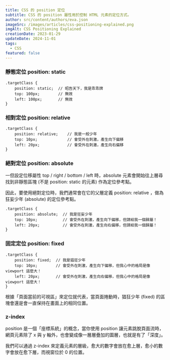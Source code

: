 ```yaml
---
title: CSS 的 position 定位
subtitle: CSS 的 position 屬性用於控制 HTML 元素的定位方式。
author: src/content/authors/eva.json
imageSrc: /images/articles/css-positioning-explained.png
imgAlt: CSS Positioning Explained
creationDate: 2023-01-29
updateDate: 2024-11-01
tags:
  - CSS
featured: false
---
```


### 靜態定位 position: static

```
.targetClass {
    position: static;  // 昭告天下，我是乖乖牌 
    top: 100px;        // 無效 
    left: 100px;       // 無效 
}
```

### 相對定位 position: relative

```
.targetClass {
    position: relative;    // 我是一般少年 
    top: 10px;             // 會受外在刺激，產生向下偏移 
    left: 20px;            // 會受外在刺激，產生向右偏移 
}
```

### 絕對定位 position: absolute

一但設定位移屬性 top / right / bottom / left 時，absolute 元素會開始往上層尋找到非靜態區塊 (不是 position: static 的元素) 作為定位參考點。

因此，要使用絕對定位時，我們通常會在它的父層定義 position: relative ，做為狂妄少年 (absolute) 的定位參考點。

```
.targetClass {
    position: absolute;  // 我是狂妄少年
    top: 10px;           // 會受外在刺激，產生向下偏移，但請給我一個歸屬！ 
    left: 20px;          // 會受外在刺激，產生向右偏移，但請給我一個歸屬！
} 
```

### 固定定位 position: fixed

```
.targetClass {
    position: fixed;  // 我是猖狂少年
    top: 10px;        // 會受外在刺激，產生向下偏移，但我心中的格局是像 viewport 這麼大！
    left: 20px;       // 會受外在刺激，產生向右偏移，但我心中的格局是像 viewport 這麼大！
}
```

根據「頁面當前的可視區」來定位就代表，當頁面捲動時，猖狂少年 (fixed) 的區塊會還是會一直保持在畫面上的相同位置。

### z-index

position 是一個「座標系統」的概念，當你使用 position 讓元素跳脫頁面流時，網頁元素除了 x 與 y 軸外，也會變成像一層層疊加的圖層，也就是有了「深度」。

我們可以通過 z-index 來定義元素的層級，愈大的數字會放在愈上層，愈小的數字會放在愈下層，而視窗位於 0 的位置。
